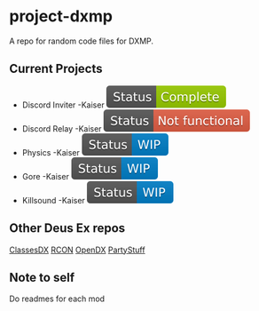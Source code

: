 # project-dxmp
A repo for random code files for DXMP.

## Current Projects
* Discord Inviter -Kaiser ![complete](/assets/Status-Complete-green.svg)
* Discord Relay -Kaiser ![prototype](/assets/Status-Not%20functional-red.svg)
* Physics -Kaiser ![wip](/assets/Status-WIP-blue.svg)
* Gore -Kaiser ![wip](/assets/Status-WIP-blue.svg)
* Killsound -Kaiser ![wip](/assets/Status-WIP-blue.svg)

## Other Deus Ex repos
[ClassesDX](https://github.com/Kaiz0r/CDX)
[RCON](https://github.com/Kaiz0r/RCON)
[OpenDX](https://github.com/Kaiz0r/opendx)
[PartyStuff](https://github.com/Kaiz0r/partystuff)

## Note to self
Do readmes for each mod
